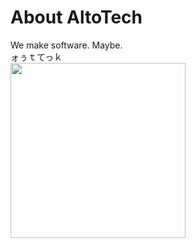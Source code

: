 # About AltoTech
We make software. Maybe. <br>
ォぅｔてっｋ
<br>
<img src="https://github.com/AltoTech-Team/.github/assets/134465133/72c89d7d-8d6b-4111-8cbd-fb88f0c4bb3e" width="280px"> <br>
